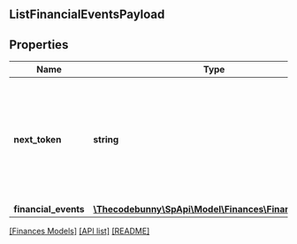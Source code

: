 ## ListFinancialEventsPayload

## Properties

Name | Type | Description | Notes
------------ | ------------- | ------------- | -------------
**next_token** | **string** | When present and not empty, pass this string token in the next request to return the next response page. | [optional]
**financial_events** | [**\Thecodebunny\SpApi\Model\Finances\FinancialEvents**](FinancialEvents.md) |  | [optional]

[[Finances Models]](../) [[API list]](../../Api) [[README]](../../../README.md)
